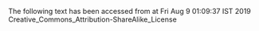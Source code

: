 The following text has been accessed from at Fri Aug 9 01:09:37 IST 2019
Creative_Commons_Attribution-ShareAlike_License
